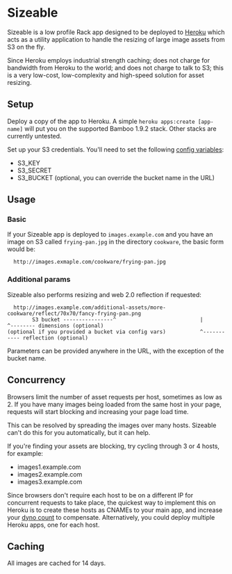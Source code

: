 # Sizeable

Sizeable is a low profile Rack app designed to be deployed to [Heroku](http://heroku.com/) which acts as a utility application to handle the resizing of large image assets from S3 on the fly.

Since Heroku employs industrial strength caching; does not charge for bandwidth from Heroku to the world; and does not charge to talk to S3; this is a very low-cost, low-complexity and high-speed solution for asset resizing.

## Setup

Deploy a copy of the app to Heroku.  A simple `heroku apps:create [app-name]` will put you on the supported Bamboo 1.9.2 stack.  Other stacks are currently untested.

Set up your S3 credentials.  You'll need to set the following [config variables](http://docs.heroku.com/config-vars):

* S3_KEY
* S3_SECRET
* S3_BUCKET (optional, you can override the bucket name in the URL)

## Usage
### Basic

If your Sizeable app is deployed to `images.example.com` and you have an image on S3 called `frying-pan.jpg` in the directory `cookware`, the basic form would be:

      http://images.exmaple.com/cookware/frying-pan.jpg

### Additional params

Sizeable also performs resizing and web 2.0 reflection if requested:

      http://images.example.com/additional-assets/more-cookware/reflect/70x70/fancy-frying-pan.png
            S3 bucket ----------------^                           |      ^-------- dimensions (optional)
    (optional if you provided a bucket via config vars)           ^----------- reflection (optional)

Parameters can be provided anywhere in the URL, with the exception of the bucket name.

## Concurrency

Browsers limit the number of asset requests per host, sometimes as low as 2.  If you have many images being loaded from the same host in your page, requests will start blocking and increasing your page load time.

This can be resolved by spreading the images over many hosts.  Sizeable can't do this for you automatically, but it can help.

If you're finding your assets are blocking, try cycling through 3 or 4 hosts, for example:

* images1.example.com
* images2.example.com
* images3.example.com

Since browsers don't require each host to be on a different IP for concurrent requests to take place, the quickest way to implement this on Heroku is to create these hosts as CNAMEs to your main app, and increase your [dyno count](https://devcenter.heroku.com/articles/dynos) to compensate.  Alternatively, you could deploy multiple Heroku apps, one for each host.

## Caching

All images are cached for 14 days.
